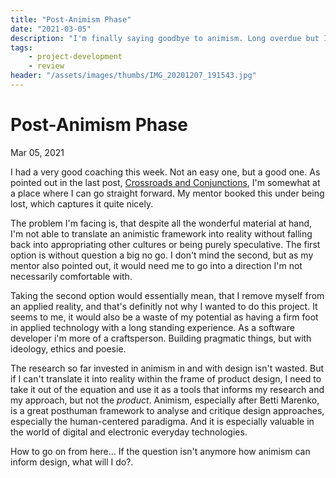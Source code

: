 ```yaml
---
title: "Post-Animism Phase"
date: "2021-03-05"
description: "I'm finally saying goodbye to animism. Long overdue but I believe the exchange with the subject brought much with it."
tags:
    - project-development
    - review
header: "/assets/images/thumbs/IMG_20201207_191543.jpg"
---
```

# Post-Animism Phase
Mar 05, 2021

I had a very good coaching this week. Not an easy one, but a good one. As pointed out in the last post, [Crossroads and Conjunctions](journal/Crossroads%20and%20Conjunctions.md), I'm somewhat at a place where I can go straight forward. My mentor booked this under being lost, which captures it quite nicely.

The problem I'm facing is, that despite all the wonderful material at hand, I'm not able to translate an animistic framework into reality without falling back into appropriating other cultures or being purely speculative. The first option is without question a big no go. I don't mind the second, but as my mentor also pointed out, it would need me to go into a direction I'm not necessarily comfortable with.

Taking the second option would essentially mean, that I remove myself from an applied reality, and that's definitly not why I wanted to do this project. It seems to me, it would also be a waste of my potential as having a firm foot in applied technology with a long standing experience. As a software developer i'm more of a craftsperson. Building pragmatic things, but with ideology, ethics and poesie.

The research so far invested in animism in and with design isn't wasted. But if I can't translate it into reality within the frame of product design, I need to take it out of the equation and use it as a tools that informs my research and my approach, but not the *product*. Animism, especially after Betti Marenko, is a great posthuman framework to analyse and critique design approaches, especially the human-centered paradigma. And it is especially valuable in the world of digital and electronic everyday technologies.

How to go on from here... If the question isn't anymore how animism can inform design, what will I do?.